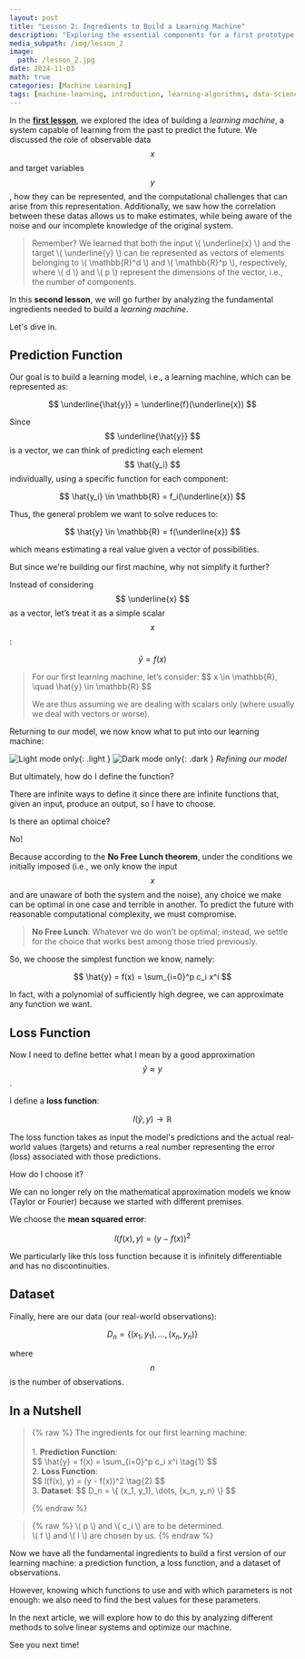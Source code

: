 ```yaml
---
layout: post
title: "Lesson 2: Ingredients to Build a Learning Machine"
description: "Exploring the essential components for a first prototype of a learning machine"
media_subpath: /img/lesson_2
image:
  path: /lesson_2.jpg
date: 2024-11-03
math: true
categories: [Machine Learning]
tags: [machine-learning, introduction, learning-algorithms, data-science, ai-basics, model-training, ml-theory]     # TAG names should always be lowercase
---
```


In the **[first lesson](../lesson_1)**, we explored the idea of building a *learning machine*, a system capable of learning from the past to predict the future. We discussed the role of observable data $$ x $$ and target variables $$ y $$, how they can be represented, and the computational challenges that can arise from this representation. Additionally, we saw how the correlation between these datas allows us to make estimates, while being aware of the noise and our incomplete knowledge of the original system.

<blockquote class="prompt-tip">
Remember?  
We learned that both the input \( \underline{x} \) and the target \( \underline{y} \) can be represented as vectors of elements belonging to \( \mathbb{R}^d \) and \( \mathbb{R}^p \), respectively, where \( d \) and \( p \) represent the dimensions of the vector, i.e., the number of components.
</blockquote>

In this **second lesson**, we will go further by analyzing the fundamental ingredients needed to build a *learning machine*.

Let's dive in.

<h2 id="predictor"><span class="me-2">Prediction Function</span><a href="#predictor" class="anchor text-muted"></a></h2>

Our goal is to build a learning model, i.e., a learning machine, which can be represented as:

$$
\underline{\hat{y}} = \underline{f}(\underline{x})
$$

Since $$ \underline{\hat{y}} $$ is a vector, we can think of predicting each element $$ \hat{y_i} $$ individually, using a specific function for each component:

$$
\hat{y_i} \in \mathbb{R} = f_i(\underline{x})
$$

Thus, the general problem we want to solve reduces to:

$$
\hat{y} \in \mathbb{R} = f(\underline{x})
$$

which means estimating a real value given a vector of possibilities.

But since we're building our first machine, why not simplify it further?

Instead of considering $$ \underline{x} $$ as a vector, let’s treat it as a simple scalar $$ x $$:

$$
\hat{y} = f(x)
$$

<blockquote class="prompt-info">
For our first learning machine, let’s consider:  
$$ x \in \mathbb{R}, \quad \hat{y} \in \mathbb{R} $$

We are thus assuming we are dealing with scalars only (where usually we deal with vectors or worse).
</blockquote>

Returning to our model, we now know what to put into our learning machine:

![Light mode only](/learningmachine.png){: .light }
![Dark mode only](/learningmachinedark.png){: .dark }
_Refining our model_

But ultimately, how do I define the function?

There are infinite ways to define it since there are infinite functions that, given an input, produce an output, so I have to choose.

Is there an optimal choice?

No!

Because according to the **No Free Lunch theorem**, under the conditions we initially imposed (i.e., we only know the input $$ x $$ and are unaware of both the system and the noise), any choice we make can be optimal in one case and terrible in another. To predict the future with reasonable computational complexity, we must compromise.

<blockquote class="prompt-danger">
<strong>No Free Lunch</strong>: Whatever we do won’t be optimal; instead, we settle for the choice that works best among those tried previously.
</blockquote>

So, we choose the simplest function we know, namely:

$$
\hat{y} = f(x) = \sum_{i=0}^p c_i x^i
$$

In fact, with a polynomial of sufficiently high degree, we can approximate any function we want.

<h2 id="loss-function"><span class="me-2">Loss Function</span><a href="#loss-function" class="anchor text-muted"></a></h2>

Now I need to define better what I mean by a good approximation $$ \hat{y} \approx y $$.

I define a **loss function**:

$$ l(\hat{y}, y) \rightarrow \mathbb{R} $$

The loss function takes as input the model's predictions and the actual real-world values (targets) and returns a real number representing the error (loss) associated with those predictions.

How do I choose it?

We can no longer rely on the mathematical approximation models we know (Taylor or Fourier) because we started with different premises.

We choose the **mean squared error**:

$$ l(f(x), y) = (y - f(x))^2 $$

We particularly like this loss function because it is infinitely differentiable and has no discontinuities.

<h2 id="dataset"><span class="me-2">Dataset</span><a href="#dataset" class="anchor text-muted"></a></h2>

Finally, here are our data (our real-world observations):

$$ D_n = \{ (x_1, y_1), \ldots, (x_n, y_n) \} $$

where $$ n $$ is the number of observations.

<h2 id="nutshell"><span class="me-2">In a Nutshell</span><a href="#nutshell" class="anchor text-muted"></a></h2>

<blockquote class="prompt-tip">
{% raw %}
The ingredients for our first learning machine:<br><br>
1. <strong>Prediction Function</strong>: <div id="eq-polynomial"> 
$$
\hat{y} = f(x) = \sum_{i=0}^p c_i x^i \tag{1}
$$
</div>
2. <strong>Loss Function</strong>: <div id="eq-loss">
$$
l(f(x), y) = (y - f(x))^2 \tag{2}
$$
</div>
3. <strong>Dataset</strong>: $$ D_n = \{ (x_1, y_1), \dots, (x_n, y_n) \} $$

{% endraw %}
</blockquote>

<blockquote class="prompt-warning">
{% raw %}
\( p \) and \( c_i \) are to be determined.<br> \( f \) and \( l \) are chosen by us.
{% endraw %}
</blockquote>

Now we have all the fundamental ingredients to build a first version of our learning machine: a prediction function, a loss function, and a dataset of observations.

However, knowing which functions to use and with which parameters is not enough: we also need to find the best values for these parameters.

In the next article, we will explore how to do this by analyzing different methods to solve linear systems and optimize our machine.

See you next time!
